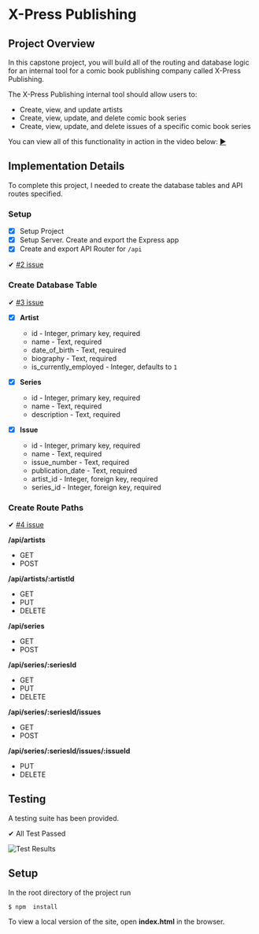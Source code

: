 # X-Press Publishing

## Project Overview

In this capstone project, you will build all of the routing and database logic for an internal tool for a comic book publishing company called X-Press Publishing.

The X-Press Publishing internal tool should allow users to:
- Create, view, and update artists
- Create, view, update, and delete comic book series
- Create, view, update, and delete issues of a specific comic book series

You can view all of this functionality in action in the video below: [▶](https://s3.amazonaws.com/codecademy-content/programs/build-apis/solution-videos/XPressPublishing480.mov)

## Implementation Details

To complete this project, I needed to create the database tables and API routes specified. 

### Setup
- [x] Setup Project
- [x] Setup Server. Create and export the Express app
- [x] Create and export API Router for `/api`

✔ [#2 issue](https://github.com/SimonaPiz/X-PressPublishing/issues/2)


### Create Database Table

✔ [#3 issue](https://github.com/SimonaPiz/X-PressPublishing/issues/3)

- [x] **Artist**
  - id - Integer, primary key, required
  - name - Text, required
  - date_of_birth - Text, required
  - biography - Text, required
  - is_currently_employed - Integer, defaults to `1`

- [x] **Series**
  - id - Integer, primary key, required
  - name - Text, required
  - description - Text, required

- [x] **Issue**
  - id - Integer, primary key, required
  - name - Text, required
  - issue_number - Text, required
  - publication_date - Text, required
  - artist_id - Integer, foreign key, required
  - series_id - Integer, foreign key, required


### Create Route Paths

✔ [#4 issue](https://github.com/SimonaPiz/X-PressPublishing/issues/4)

  **/api/artists**
   - GET
   - POST
  
  **/api/artists/:artistId**
   - GET
   - PUT
   - DELETE

  **/api/series**
   - GET
   - POST

  **/api/series/:seriesId**
   - GET
   - PUT
   - DELETE

  **/api/series/:seriesId/issues**
   - GET
   - POST

  **/api/series/:seriesId/issues/:issueId**
   - PUT
   - DELETE


## Testing

A testing suite has been provided. 

✔ All Test Passed

  ![Test Results](https://user-images.githubusercontent.com/91121660/280709703-75038295-94bf-482d-9a19-6c60fdf7e0d4.png)

## Setup
In the root directory of the project run
```
$ npm  install
```
To view a local version of the site, open **index.html** in the browser.
